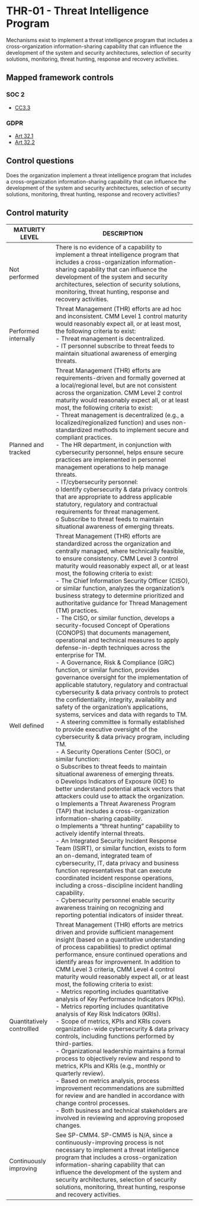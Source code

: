 # THR-01 - Threat Intelligence Program
Mechanisms exist to implement a threat intelligence program that includes a cross-organization information-sharing capability that can influence the development of the system and security architectures, selection of security solutions, monitoring, threat hunting, response and recovery activities.
## Mapped framework controls
### SOC 2
- [CC3.3](../soc2/cc33.md)
### GDPR
- [Art 32.1](../gdpr/art321.md)
- [Art 32.2](../gdpr/art322.md)
## Control questions
Does the organization implement a threat intelligence program that includes a cross-organization information-sharing capability that can influence the development of the system and security architectures, selection of security solutions, monitoring, threat hunting, response and recovery activities?
## Control maturity
|       MATURITY LEVEL       |                                                                                                                                                                                                                                                                                                                                                                                                                                                                                                                                                                                                                                                                                                                                                                                                                                                                                                                                                                                                                                                                                                       DESCRIPTION                                                                                                                                                                                                                                                                                                                                                                                                                                                                                                                                                                                                                                                                                                                                                                                                                                                                                                                                                                                                                                                                                                       |
|----------------------------|-------------------------------------------------------------------------------------------------------------------------------------------------------------------------------------------------------------------------------------------------------------------------------------------------------------------------------------------------------------------------------------------------------------------------------------------------------------------------------------------------------------------------------------------------------------------------------------------------------------------------------------------------------------------------------------------------------------------------------------------------------------------------------------------------------------------------------------------------------------------------------------------------------------------------------------------------------------------------------------------------------------------------------------------------------------------------------------------------------------------------------------------------------------------------------------------------------------------------------------------------------------------------------------------------------------------------------------------------------------------------------------------------------------------------------------------------------------------------------------------------------------------------------------------------------------------------------------------------------------------------------------------------------------------------------------------------------------------------------------------------------------------------------------------------------------------------------------------------------------------------------------------------------------------------------------------------------------------------------------------------------------------------------------------------------------------------------------------------------------------------------------------------------------------------------------------------------------------------|
| Not performed              | There is no evidence of a capability to implement a threat intelligence program that includes a cross-organization information-sharing capability that can influence the development of the system and security architectures, selection of security solutions, monitoring, threat hunting, response and recovery activities.                                                                                                                                                                                                                                                                                                                                                                                                                                                                                                                                                                                                                                                                                                                                                                                                                                                                                                                                                                                                                                                                                                                                                                                                                                                                                                                                                                                                                                                                                                                                                                                                                                                                                                                                                                                                                                                                                           |
| Performed internally       | Threat Management (THR) efforts are ad hoc and inconsistent. CMM Level 1 control maturity would reasonably expect all, or at least most, the following criteria to exist:<br>- Threat management is decentralized. <br>- IT personnel subscribe to threat feeds to maintain situational awareness of emerging threats.                                                                                                                                                                                                                                                                                                                                                                                                                                                                                                                                                                                                                                                                                                                                                                                                                                                                                                                                                                                                                                                                                                                                                                                                                                                                                                                                                                                                                                                                                                                                                                                                                                                                                                                                                                                                                                                                                                  |
| Planned and tracked        | Threat Management (THR) efforts are requirements-driven and formally governed at a local/regional level, but are not consistent across the organization. CMM Level 2 control maturity would reasonably expect all, or at least most, the following criteria to exist:<br>- Threat management is decentralized (e.g., a localized/regionalized function) and uses non-standardized methods to implement secure and compliant practices.<br>- The HR department, in conjunction with cybersecurity personnel, helps ensure secure practices are implemented in personnel management operations to help manage threats.<br>- IT/cybersecurity personnel:<br>o	Identify cybersecurity & data privacy controls that are appropriate to address applicable statutory, regulatory and contractual requirements for threat management.<br>o	Subscribe to threat feeds to maintain situational awareness of emerging threats.                                                                                                                                                                                                                                                                                                                                                                                                                                                                                                                                                                                                                                                                                                                                                                                                                                                                                                                                                                                                                                                                                                                                                                                                                                                                                                      |
| Well defined               | Threat Management (THR) efforts are standardized across the organization and centrally managed, where technically feasible, to ensure consistency. CMM Level 3 control maturity would reasonably expect all, or at least most, the following criteria to exist:<br>- The Chief Information Security Officer (CISO), or similar function, analyzes the organization’s business strategy to determine prioritized and authoritative guidance for Thread Management (TM) practices.<br>- The CISO, or similar function, develops a security-focused Concept of Operations (CONOPS) that documents management, operational and technical measures to apply defense-in-depth techniques across the enterprise for TM.<br>- A Governance, Risk & Compliance (GRC) function, or similar function, provides governance oversight for the implementation of applicable statutory, regulatory and contractual cybersecurity & data privacy controls to protect the confidentiality, integrity, availability and safety of the organization’s applications, systems, services and data with regards to TM.<br>- A steering committee is formally established to provide executive oversight of the cybersecurity & data privacy program, including TM.<br>- A Security Operations Center (SOC), or similar function:<br>o	Subscribes to threat feeds to maintain situational awareness of emerging threats.<br>o	Develops Indicators of Exposure (IOE) to better understand potential attack vectors that attackers could use to attack the organization. <br>o	Implements a Threat Awareness Program (TAP) that includes a cross-organization information-sharing capability. <br>o	Implements a “threat hunting” capability to actively identify internal threats.<br>- An Integrated Security Incident Response Team (ISIRT), or similar function, exists to form an on-demand, integrated team of cybersecurity, IT, data privacy and business function representatives that can execute coordinated incident response operations, including a cross-discipline incident handling capability.<br>- Cybersecurity personnel enable security awareness training on recognizing and reporting potential indicators of insider threat. |
| Quantitatively controllled | Threat Management (THR) efforts are metrics driven and provide sufficient management insight (based on a quantitative understanding of process capabilities) to predict optimal performance, ensure continued operations and identify areas for improvement. In addition to CMM Level 3 criteria, CMM Level 4 control maturity would reasonably expect all, or at least most, the following criteria to exist:<br>- 	Metrics reporting includes quantitative analysis of Key Performance Indicators (KPIs).<br>- 	Metrics reporting includes quantitative analysis of Key Risk Indicators (KRIs).<br>- 	Scope of metrics, KPIs and KRIs covers organization-wide cybersecurity & data privacy controls, including functions performed by third-parties.<br>- 	Organizational leadership maintains a formal process to objectively review and respond to metrics, KPIs and KRIs (e.g., monthly or quarterly review).<br>- 	Based on metrics analysis, process improvement recommendations are submitted for review and are handled in accordance with change control processes.<br>- 	Both business and technical stakeholders are involved in reviewing and approving proposed changes.                                                                                                                                                                                                                                                                                                                                                                                                                                                                                                                                                                                                                                                                                                                                                                                                                                                                                                                                                                                                                                       |
| Continuously improving     | See SP-CMM4. SP-CMM5 is N/A, since a continuously-improving process is not necessary to implement a threat intelligence program that includes a cross-organization information-sharing capability that can influence the development of the system and security architectures, selection of security solutions, monitoring, threat hunting, response and recovery activities.                                                                                                                                                                                                                                                                                                                                                                                                                                                                                                                                                                                                                                                                                                                                                                                                                                                                                                                                                                                                                                                                                                                                                                                                                                                                                                                                                                                                                                                                                                                                                                                                                                                                                                                                                                                                                                           |
